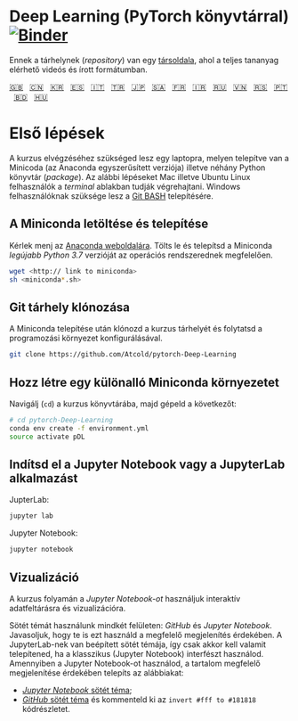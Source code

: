 # Deep Learning (PyTorch könyvtárral) [![Binder](https://mybinder.org/badge_logo.svg)](https://mybinder.org/v2/gh/Atcold/pytorch-Deep-Learning/master)

Ennek a tárhelynek (*repository*) van egy [társoldala](https://atcold.github.io/pytorch-Deep-Learning/), ahol a teljes tananyag elérhető videós és írott formátumban.

<!-- English - Mandarin - Korean - Spanish - Italian - Turkish - Japanese - Arabic - French - Farsi - Russian - Vietnamese - Serbian - Portuguese - Bengali - Hungarian -->
[🇬🇧](https://github.com/Atcold/pytorch-Deep-Learning/blob/master/README.md) &nbsp; [🇨🇳](https://github.com/Atcold/pytorch-Deep-Learning/blob/master/docs/zh/README-ZH.md) &nbsp; [🇰🇷](https://github.com/Atcold/pytorch-Deep-Learning/blob/master/docs/ko/README-KO.md) &nbsp; [🇪🇸](https://github.com/Atcold/pytorch-Deep-Learning/blob/master/docs/es/README-ES.md) &nbsp; [🇮🇹](https://github.com/Atcold/pytorch-Deep-Learning/blob/master/docs/it/README-IT.md) &nbsp; [🇹🇷](https://github.com/Atcold/pytorch-Deep-Learning/blob/master/docs/tr/README-TR.md) &nbsp; [🇯🇵](https://github.com/Atcold/pytorch-Deep-Learning/blob/master/docs/ja/README-JA.md) &nbsp; [🇸🇦](https://github.com/Atcold/pytorch-Deep-Learning/blob/master/docs/ar/README-AR.md) &nbsp; [🇫🇷](https://github.com/Atcold/pytorch-Deep-Learning/blob/master/docs/fr/README-FR.md) &nbsp; [🇮🇷](https://github.com/Atcold/pytorch-Deep-Learning/blob/master/docs/fa/README-FA.md) &nbsp; [🇷🇺](https://github.com/Atcold/pytorch-Deep-Learning/blob/master/docs/ru/README-RU.md) &nbsp; [🇻🇳](https://github.com/Atcold/pytorch-Deep-Learning/blob/master/docs/vi/README-VI.md) &nbsp; [🇷🇸](https://github.com/Atcold/pytorch-Deep-Learning/blob/master/docs/sr/README-SR.md) &nbsp; [🇵🇹](https://github.com/Atcold/pytorch-Deep-Learning/blob/master/docs/pt/README-PT.md) &nbsp; [🇧🇩](https://github.com/Atcold/pytorch-Deep-Learning/blob/master/docs/bn/README-BN.md) &nbsp; [🇭🇺](https://github.com/Atcold/pytorch-Deep-Learning/blob/master/docs/hu/README-HU.md)


# Első lépések

A kurzus elvégzéséhez szükséged lesz egy laptopra, melyen telepítve van a Minicoda (az Anaconda egyszerűsített verziója) illetve néhány Python könyvtár (*package*). Az alábbi lépéseket Mac illetve Ubuntu Linux felhasználók a *terminal* ablakban tudják végrehajtani. Windows felhasználóknak szüksége lesz a [Git BASH](https://gitforwindows.org/) telepítésére.

## A Miniconda letöltése és telepítése

Kérlek menj az [Anaconda weboldalára](https://conda.io/miniconda.html).
Tölts le és telepítsd a Miniconda *legújabb Python 3.7* verzióját az operációs rendszerednek megfelelően.

```bash
wget <http:// link to miniconda>
sh <miniconda*.sh>
```


## Git tárhely klónozása

A Miniconda telepítése után klónozd a kurzus tárhelyét és folytatsd a programozási környezet konfigurálásával.

```bash
git clone https://github.com/Atcold/pytorch-Deep-Learning
```


## Hozz létre egy különalló Miniconda környezetet

Navigálj (`cd`) a kurzus könyvtárába, majd gépeld a következőt:

```bash
# cd pytorch-Deep-Learning
conda env create -f environment.yml
source activate pDL
```


## Indítsd el a Jupyter Notebook vagy a JupyterLab alkalmazást

JupterLab:

```bash
jupyter lab
```

Jupyter Notebook:

```bash
jupyter notebook
```


## Vizualizáció

A kurzus folyamán a *Jupyter Notebook-ot* használjuk interaktív adatfeltárásra és vizualizációra.

Sötét témát használunk mindkét felületen: *GitHub* és *Jupyter Notebook*. Javasoljuk, hogy te is ezt használd a megfelelő megjelenítés érdekében.
A JupyterLab-nek van beépített sötét témája, így csak akkor kell valamit telepítened, ha a klasszikus (Jupyter Notebook) interfészt használod.
Amennyiben a Jupyter Notebook-ot használod, a tartalom megfelelő megjelenítése érdekében telepíts az alábbiakat:

 - [*Jupyter Notebook* sötét téma](https://userstyles.org/styles/153443/jupyter-notebook-dark);
 - [*GitHub* sötét téma](https://userstyles.org/styles/37035/github-dark) és kommenteld ki az `invert #fff to #181818` kódrészletet.
